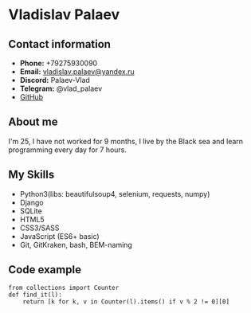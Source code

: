 # Vladislav Palaev

## Contact information


* **Phone:** +79275930090
* **Email:** vladislav.palaev@yandex.ru
* **Discord:** Palaev-Vlad
* **Telegram:** @vlad_palaev
* [GitHub](https://github.com/VladPalaev)

## About me

I'm 25, I have not worked for 9 months, I live by the Black sea and learn programming every day for 7 hours.

## My Skills

* Python3(libs: beautifulsoup4, selenium, requests, numpy)
* Django
* SQLite
* HTML5
* CSS3/SASS
* JavaScript (ES6+ basic)
* Git, GitKraken, bash, BEM-naming

## Code example

```
from collections import Counter
def find_it(l):
    return [k for k, v in Counter(l).items() if v % 2 != 0][0]
```